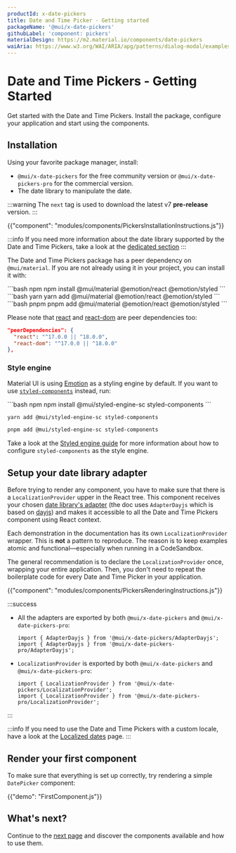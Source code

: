 ```yaml
---
productId: x-date-pickers
title: Date and Time Picker - Getting started
packageName: '@mui/x-date-pickers'
githubLabel: 'component: pickers'
materialDesign: https://m2.material.io/components/date-pickers
waiAria: https://www.w3.org/WAI/ARIA/apg/patterns/dialog-modal/examples/datepicker-dialog/
---
```


# Date and Time Pickers - Getting Started

<p class="description">Get started with the Date and Time Pickers. Install the package, configure your application and start using the components.</p>

## Installation

Using your favorite package manager, install:

- `@mui/x-date-pickers` for the free community version or `@mui/x-date-pickers-pro` for the commercial version.
- The date library to manipulate the date.

<!-- #default-branch-switch -->

:::warning
The `next` tag is used to download the latest v7 **pre-release** version.
:::

{{"component": "modules/components/PickersInstallationInstructions.js"}}

:::info
If you need more information about the date library supported by the Date and Time Pickers,
take a look at the [dedicated section](/x/react-date-pickers/#date-library)
:::

The Date and Time Pickers package has a peer dependency on `@mui/material`.
If you are not already using it in your project, you can install it with:

<codeblock storageKey="package-manager">
```bash npm
npm install @mui/material @emotion/react @emotion/styled
```
```bash yarn
yarn add @mui/material @emotion/react @emotion/styled
```
```bash pnpm
pnpm add @mui/material @emotion/react @emotion/styled
```
</codeblock>

<!-- #react-peer-version -->

Please note that [react](https://www.npmjs.com/package/react) and [react-dom](https://www.npmjs.com/package/react-dom) are peer dependencies too:

```json
"peerDependencies": {
  "react": "^17.0.0 || ^18.0.0",
  "react-dom": "^17.0.0 || ^18.0.0"
},
```

### Style engine

Material UI is using [Emotion](https://emotion.sh/docs/introduction) as a styling engine by default. If you want to use [`styled-components`](https://styled-components.com/) instead, run:

<codeblock storageKey="package-manager">
```bash npm
npm install @mui/styled-engine-sc styled-components
```

```bash yarn
yarn add @mui/styled-engine-sc styled-components
```

```bash pnpm
pnpm add @mui/styled-engine-sc styled-components
```

</codeblock>

Take a look at the [Styled engine guide](/material-ui/guides/styled-components/) for more information about how to configure `styled-components` as the style engine.

## Setup your date library adapter

Before trying to render any component, you have to make sure that there is a `LocalizationProvider` upper in the React tree.
This component receives your chosen [date library's adapter](https://mui.com/x/react-date-pickers/#date-library) (the doc uses `AdapterDayjs` which is based on [dayjs](https://day.js.org/)) and makes it accessible to all the Date and Time Pickers component using React context.

Each demonstration in the documentation has its own `LocalizationProvider` wrapper.
This is **not** a pattern to reproduce.
The reason is to keep examples atomic and functional—especially when running in a CodeSandbox.

The general recommendation is to declare the `LocalizationProvider` once, wrapping your entire application.
Then, you don't need to repeat the boilerplate code for every Date and Time Picker in your application.

{{"component": "modules/components/PickersRenderingInstructions.js"}}

:::success

- All the adapters are exported by both `@mui/x-date-pickers` and `@mui/x-date-pickers-pro`:

  ```tsx
  import { AdapterDayjs } from '@mui/x-date-pickers/AdapterDayjs';
  import { AdapterDayjs } from '@mui/x-date-pickers-pro/AdapterDayjs';
  ```

- `LocalizationProvider` is exported by both `@mui/x-date-pickers` and `@mui/x-date-pickers-pro`:

  ```tsx
  import { LocalizationProvider } from '@mui/x-date-pickers/LocalizationProvider';
  import { LocalizationProvider } from '@mui/x-date-pickers-pro/LocalizationProvider';
  ```

:::

:::info
If you need to use the Date and Time Pickers with a custom locale, have a look at the [Localized dates](/x/react-date-pickers/adapters-locale/) page.
:::

## Render your first component

To make sure that everything is set up correctly, try rendering a simple `DatePicker` component:

{{"demo": "FirstComponent.js"}}

## What's next?

Continue to the [next page](/x/react-date-pickers/base-concepts/) and discover the components available and how to use them.
